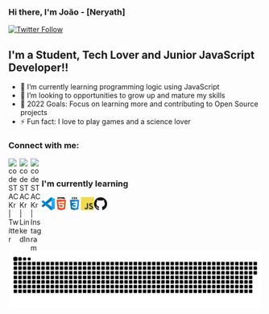 ### Hi there, I'm João - [Neryath] 

[![Twitter Follow](https://img.shields.io/badge/twitter-ndev-informational)](https://twitter.com/intent/follow?original_referer=https%3A%2F%2Fgithub.com%2Fneryathdev&screen_name=neryathdev)

## I'm a Student, Tech Lover and Junior JavaScript Developer!!

- 🌱 I’m currently learning programming logic using JavaScript
- 👯 I’m looking to opportunities to grow up and mature my skills
- 🥅 2022 Goals: Focus on learning more and contributing to Open Source projects
- ⚡ Fun fact: I love to play games and a science lover

### Connect with me:

[<img align="left" alt="codeSTACKr | Twitter" width="22px" src="https://cdn.jsdelivr.net/npm/simple-icons@v3/icons/twitter.svg" />][twitter]
[<img align="left" alt="codeSTACKr | LinkedIn" width="22px" src="https://cdn.jsdelivr.net/npm/simple-icons@v3/icons/linkedin.svg" />][linkedin]
[<img align="left" alt="codeSTACKr | Instagram" width="22px" src="https://cdn.jsdelivr.net/npm/simple-icons@v3/icons/instagram.svg" />][instagram]

<br />

### I'm currently learning

<img align="left" alt="Visual Studio Code" width="26px" src="https://raw.githubusercontent.com/github/explore/80688e429a7d4ef2fca1e82350fe8e3517d3494d/topics/visual-studio-code/visual-studio-code.png" />
<img align="left" alt="HTML5" width="26px" src="https://raw.githubusercontent.com/github/explore/80688e429a7d4ef2fca1e82350fe8e3517d3494d/topics/html/html.png" />
<img align="left" alt="CSS3" width="26px" src="https://raw.githubusercontent.com/github/explore/80688e429a7d4ef2fca1e82350fe8e3517d3494d/topics/css/css.png" />
<img align="left" alt="JavaScript" width="26px" src="https://raw.githubusercontent.com/github/explore/80688e429a7d4ef2fca1e82350fe8e3517d3494d/topics/javascript/javascript.png" />
<img align="left" alt="GitHub" width="26px" src="https://raw.githubusercontent.com/github/explore/78df643247d429f6cc873026c0622819ad797942/topics/github/github.png" />

<br />
<br />

</details>

[twitter]: https://twitter.com/neryathdev
[instagram]: https://instagram.com/joaowice
[linkedin]: https://www.linkedin.com/in/jo%C3%A3o-pedro-ferreira-268ba8229/

  ![Snake animation](https://github.com/neryath/neryath/blob/output/github-contribution-grid-snake.svg)  
